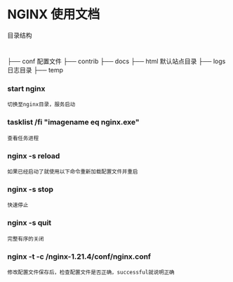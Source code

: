 


# NGINX 使用文档

目录结构
#
├── conf 配置文件
├── contrib
├── docs
├── html 默认站点目录
├── logs 日志目录
├── temp
### start nginx
	切换至nginx目录，服务启动

### tasklist /fi "imagename eq nginx.exe"
	查看任务进程
	
### nginx -s reload
	如果已经启动了就使用以下命令重新加载配置文件并重启
	
### nginx -s stop
	快速停止
	
### nginx -s quit
	完整有序的关闭
	
### nginx -t -c /nginx-1.21.4/conf/nginx.conf
	修改配置文件保存后，检查配置文件是否正确，successful就说明正确
  

